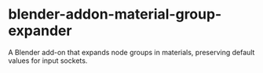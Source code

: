 # blender-addon-material-group-expander
A Blender add-on that expands node groups in materials, preserving default values for input sockets.
